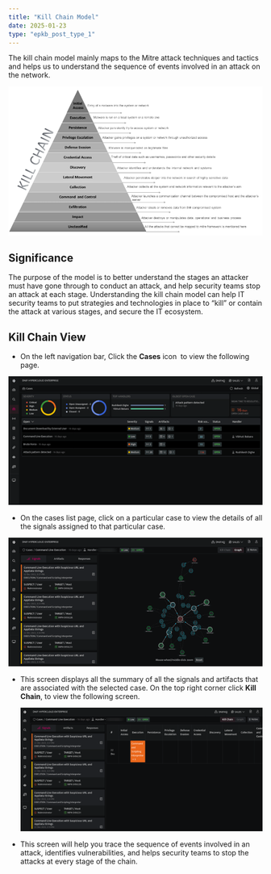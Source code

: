 ```yaml
---
title: "Kill Chain Model"
date: 2025-01-23
type: "epkb_post_type_1"
---
```


The kill chain model mainly maps to the Mitre attack techniques and tactics and helps us to understand the sequence of events involved in an attack on the network.

![](./Kill-Chain-Model-img/Kill-Chain-Model-1.webp)

## **Significance**  
  

The purpose of the model is to better understand the stages an attacker must have gone through to conduct an attack, and help security teams stop an attack at each stage. Understanding the kill chain model can help IT security teams to put strategies and technologies in place to “kill” or contain the attack at various stages, and secure the IT ecosystem.

## **Kill Chain View**  
  

- On the left navigation bar, Click the **Cases** icon  to view the following page.

![image 1-Dec-22-2023-11-00-53-2524-AM](./Kill-Chain-Model-img/Kill-Chain-Model-2.webp)

- On the cases list page, click on a particular case to view the details of all the signals assigned to that particular case.

![image 2-Dec-22-2023-11-01-12-2766-AM](./Kill-Chain-Model-img/Kill-Chain-Model-3.webp)

- This screen displays all the summary of all the signals and artifacts that are associated with the selected case. On the top right corner click **Kill Chain**, to view the following screen.  
      
    ![image 3-Dec-22-2023-11-01-23-7929-AM](./Kill-Chain-Model-img/Kill-Chain-Model-4.webp)

- This screen will help you trace the sequence of events involved in an attack, identifies vulnerabilities, and helps security teams to stop the attacks at every stage of the chain.

